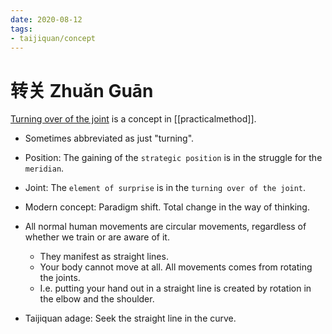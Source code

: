 ```yaml
---
date: 2020-08-12
tags:
- taijiquan/concept
---
```


# 转关 Zhuǎn Guān

[Turning over of the joint](http://practicalmethod.com/2010/12/zhuan-guan-online-video-trailer/) is a concept in [[practicalmethod]].

* Sometimes abbreviated as just "turning".
* Position: The gaining of the `strategic position` is in the struggle for the `meridian`.
* Joint: The `element of surprise` is in the `turning over of the joint`.
* Modern concept: Paradigm shift. Total change in the way of thinking.

* All normal human movements are circular movements, regardless of whether we train or are aware of it.
  * They manifest as straight lines.
  * Your body cannot move at all. All movements comes from rotating the joints.
  * I.e. putting your hand out in a straight line is created by rotation in the elbow and the shoulder.
* Taijiquan adage: Seek the straight line in the curve.
